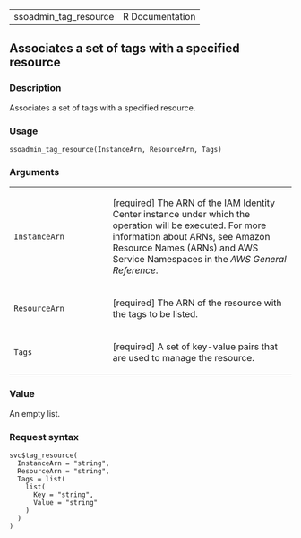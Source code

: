 <table style="width: 100%;">
<tbody>
<tr class="odd">
<td>ssoadmin_tag_resource</td>
<td style="text-align: right;">R Documentation</td>
</tr>
</tbody>
</table>

## Associates a set of tags with a specified resource

### Description

Associates a set of tags with a specified resource.

### Usage

    ssoadmin_tag_resource(InstanceArn, ResourceArn, Tags)

### Arguments

<table>
<colgroup>
<col style="width: 35%" />
<col style="width: 65%" />
</colgroup>
<tbody>
<tr class="odd">
<td><code
id="ssoadmin_tag_resource_:_InstanceArn">InstanceArn</code></td>
<td><p>[required] The ARN of the IAM Identity Center instance under
which the operation will be executed. For more information about ARNs,
see Amazon Resource Names (ARNs) and AWS Service Namespaces in the
<em>AWS General Reference</em>.</p></td>
</tr>
<tr class="even">
<td><code
id="ssoadmin_tag_resource_:_ResourceArn">ResourceArn</code></td>
<td><p>[required] The ARN of the resource with the tags to be
listed.</p></td>
</tr>
<tr class="odd">
<td><code id="ssoadmin_tag_resource_:_Tags">Tags</code></td>
<td><p>[required] A set of key-value pairs that are used to manage the
resource.</p></td>
</tr>
</tbody>
</table>

### Value

An empty list.

### Request syntax

    svc$tag_resource(
      InstanceArn = "string",
      ResourceArn = "string",
      Tags = list(
        list(
          Key = "string",
          Value = "string"
        )
      )
    )
